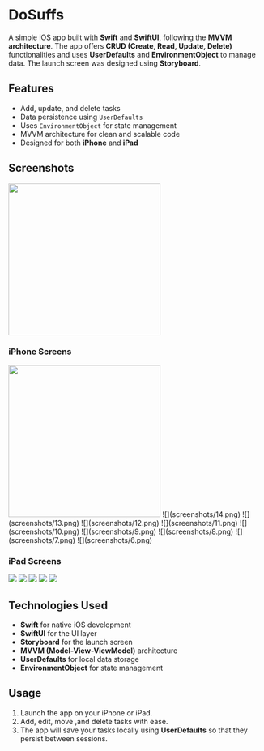 
# DoSuffs

A simple iOS app built with **Swift** and **SwiftUI**, following the **MVVM architecture**. The app offers **CRUD (Create, Read, Update, Delete)** functionalities and uses **UserDefaults** and **EnvironmentObject** to manage data. The launch screen was designed using **Storyboard**.

## Features
- Add, update, and delete tasks
- Data persistence using `UserDefaults`
- Uses `EnvironmentObject` for state management
- MVVM architecture for clean and scalable code
- Designed for both **iPhone** and **iPad**

## Screenshots
<img src="screenshots/15.png" alt="" width="300"/>

### iPhone Screens
<img src="screenshots/15.png" alt="" width="300"/>
 ![](screenshots/14.png) ![](screenshots/13.png) ![](screenshots/12.png)
![](screenshots/11.png) ![](screenshots/10.png) ![](screenshots/9.png) ![](screenshots/8.png)
![](screenshots/7.png) ![](screenshots/6.png)

### iPad Screens
![](screenshots/5.png) ![](screenshots/4.png) ![](screenshots/3.png) ![](screenshots/2.png)
![](screenshots/1.png)


## Technologies Used
- **Swift** for native iOS development
- **SwiftUI** for the UI layer
- **Storyboard** for the launch screen
- **MVVM (Model-View-ViewModel)** architecture
- **UserDefaults** for local data storage
- **EnvironmentObject** for state management

## Usage
1. Launch the app on your iPhone or iPad.
2. Add, edit, move ,and delete tasks with ease.
3. The app will save your tasks locally using **UserDefaults** so that they persist between sessions.
